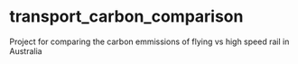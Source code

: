# transport_carbon_comparison
Project for comparing the carbon emmissions of flying vs high speed rail in Australia
